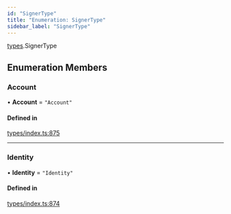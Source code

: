 ```yaml
---
id: "SignerType"
title: "Enumeration: SignerType"
sidebar_label: "SignerType"
---
```


[types](../../../modules/Types/Types.md).SignerType

## Enumeration Members

### Account

• **Account** = ``"Account"``

#### Defined in

[types/index.ts:875](https://github.com/PolymeshAssociation/polymesh-sdk/blob/daafaa68f/src/types/index.ts#L875)

___

### Identity

• **Identity** = ``"Identity"``

#### Defined in

[types/index.ts:874](https://github.com/PolymeshAssociation/polymesh-sdk/blob/daafaa68f/src/types/index.ts#L874)
